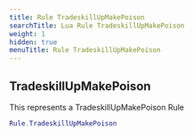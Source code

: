 ```yaml
---
title: Rule TradeskillUpMakePoison
searchTitle: Lua Rule TradeskillUpMakePoison
weight: 1
hidden: true
menuTitle: Rule TradeskillUpMakePoison
---
```

## TradeskillUpMakePoison

This represents a TradeskillUpMakePoison Rule
```lua
Rule.TradeskillUpMakePoison
```